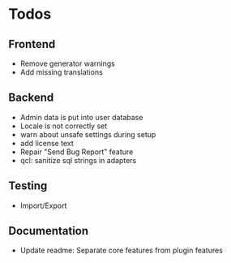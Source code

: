 Todos
=====

Frontend
--------
- Remove generator warnings
- Add missing translations

Backend
-------
- Admin data is put into user database
- Locale is not correctly set
- warn about unsafe settings during setup
- add license text
- Repair "Send Bug Report" feature
- qcl: sanitize sql strings in adapters

Testing
-------
- Import/Export

Documentation
-------------
- Update readme: Separate core features from plugin features




